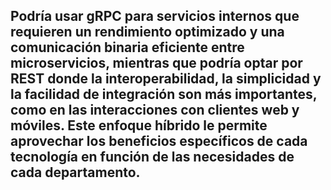 ## Podría usar gRPC para servicios internos que requieren un rendimiento optimizado y una comunicación binaria eficiente entre microservicios, mientras que podría optar por REST donde la interoperabilidad, la simplicidad y la facilidad de integración son más importantes, como en las interacciones con clientes web y móviles. Este enfoque híbrido le permite aprovechar los beneficios específicos de cada tecnología en función de las necesidades de cada departamento.
